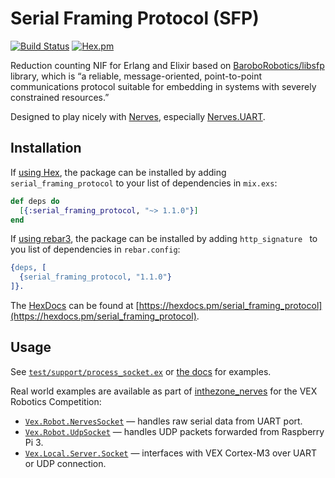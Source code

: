 # Serial Framing Protocol (SFP)

[![Build Status](https://travis-ci.org/potatosalad/erlang-serial_framing_protocol.svg?branch=master)](https://travis-ci.org/potatosalad/erlang-serial_framing_protocol) [![Hex.pm](https://img.shields.io/hexpm/v/serial_framing_protocol.svg)](https://hex.pm/packages/serial_framing_protocol)

Reduction counting NIF for Erlang and Elixir based on [BaroboRobotics/libsfp](https://github.com/BaroboRobotics/libsfp) library, which is &ldquo;a reliable, message-oriented, point-to-point communications protocol suitable for embedding in systems with severely constrained resources.&rdquo;

Designed to play nicely with [Nerves](http://nerves-project.org/), especially [Nerves.UART](https://github.com/nerves-project/nerves_uart).

## Installation

If [using Hex](https://hex.pm/), the package can be installed
by adding `serial_framing_protocol` to your list of dependencies in `mix.exs`:

```elixir
def deps do
  [{:serial_framing_protocol, "~> 1.1.0"}]
end
```

If [using rebar3](http://www.rebar3.org/), the package can be installed by adding `http_signature ` to you list of dependencies in `rebar.config`:

```erlang
{deps, [
  {serial_framing_protocol, "1.1.0"}
]}.
```

The [HexDocs](https://hexdocs.pm) can
be found at [https://hexdocs.pm/serial_framing_protocol](https://hexdocs.pm/serial_framing_protocol).

## Usage

See [`test/support/process_socket.ex`](https://github.com/potatosalad/erlang-serial_framing_protocol/blob/master/test/support/process_socket.ex) or [the docs](https://hexdocs.pm/serial_framing_protocol) for examples.

Real world examples are available as part of [inthezone_nerves](https://github.com/TopSecretRobotics/inthezone_nerves) for the VEX Robotics Competition:

 * [`Vex.Robot.NervesSocket`](https://github.com/TopSecretRobotics/inthezone_nerves/blob/master/vex/lib/vex/robot/nerves_socket.ex) &mdash; handles raw serial data from UART port.
 * [`Vex.Robot.UdpSocket`](https://github.com/TopSecretRobotics/inthezone_nerves/blob/master/vex/lib/vex/robot/udp_socket.ex) &mdash; handles UDP packets forwarded from Raspberry Pi 3.
 * [`Vex.Local.Server.Socket`](https://github.com/TopSecretRobotics/inthezone_nerves/blob/master/vex/lib/vex/local/server/socket.ex) &mdash; interfaces with VEX Cortex-M3 over UART or UDP connection.
